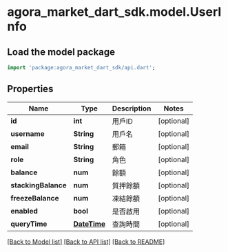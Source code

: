 # agora_market_dart_sdk.model.UserInfo

## Load the model package
```dart
import 'package:agora_market_dart_sdk/api.dart';
```

## Properties
Name | Type | Description | Notes
------------ | ------------- | ------------- | -------------
**id** | **int** | 用戶ID | [optional] 
**username** | **String** | 用戶名 | [optional] 
**email** | **String** | 郵箱 | [optional] 
**role** | **String** | 角色 | [optional] 
**balance** | **num** | 餘額 | [optional] 
**stackingBalance** | **num** | 質押餘額 | [optional] 
**freezeBalance** | **num** | 凍結餘額 | [optional] 
**enabled** | **bool** | 是否啟用 | [optional] 
**queryTime** | [**DateTime**](DateTime.md) | 查詢時間 | [optional] 

[[Back to Model list]](../README.md#documentation-for-models) [[Back to API list]](../README.md#documentation-for-api-endpoints) [[Back to README]](../README.md)


